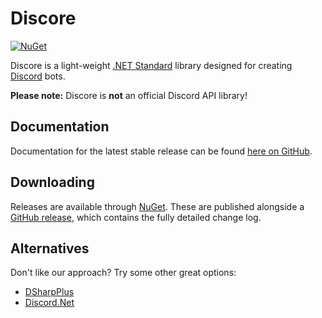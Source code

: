 # Discore
[![NuGet](https://img.shields.io/nuget/v/Discore.svg?style=flat-square)](https://www.nuget.org/packages/Discore/)

Discore is a light-weight [.NET Standard](https://docs.microsoft.com/en-us/dotnet/articles/standard/library) library designed for creating [Discord](https://discordapp.com/) bots.

**Please note:** Discore is **not** an official Discord API library!

## Documentation
Documentation for the latest stable release can be found [here on GitHub](https://github.com/BundledSticksInkorperated/Discore/wiki).

## Downloading
Releases are available through [NuGet](https://www.nuget.org/packages/Discore/). These are published alongside a [GitHub release](https://github.com/BundledSticksInkorperated/Discore/releases), which contains the fully detailed change log.

## Alternatives
Don't like our approach? Try some other great options:
- [DSharpPlus](https://github.com/DSharpPlus/DSharpPlus)
- [Discord.Net](https://github.com/discord-net/Discord.Net)
